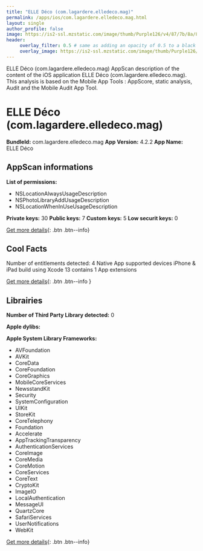 ```yaml
---
title: "ELLE Déco (com.lagardere.elledeco.mag)"
permalink: /apps/ios/com.lagardere.elledeco.mag.html
layout: single
author_profile: false
image: https://is2-ssl.mzstatic.com/image/thumb/Purple126/v4/87/7b/8a/877b8a8e-b838-5bd9-8c3b-c14967519a00/AppIcon-1x_U007emarketing-0-7-0-85-220.png/512x512bb.jpg
header: 
     overlay_filter: 0.5 # same as adding an opacity of 0.5 to a black background
     overlay_image: https://is2-ssl.mzstatic.com/image/thumb/Purple126/v4/87/7b/8a/877b8a8e-b838-5bd9-8c3b-c14967519a00/AppIcon-1x_U007emarketing-0-7-0-85-220.png/512x512bb.jpg
---
```

ELLE Déco (com.lagardere.elledeco.mag) AppScan description of the content of the iOS application ELLE Déco (com.lagardere.elledeco.mag). This analysis is based on the Mobile App Tools : AppScore, static analysis, Audit and the Mobile Audit App Tool.

# ELLE Déco (com.lagardere.elledeco.mag)

**BundleId:** com.lagardere.elledeco.mag
**App Version:** 4.2.2
**App Name:** ELLE Déco


## AppScan informations 

**List of permissions:** 
- NSLocationAlwaysUsageDescription
- NSPhotoLibraryAddUsageDescription
- NSLocationWhenInUseUsageDescription
  
  
**Private keys:** 30
**Public keys:** 7
**Custom keys:** 5
**Low securit keys:** 0
  
[Get more details](/pricing.html){: .btn .btn--info}

## Cool Facts

Number of entitlements detected: 4
Native App
supported devices iPhone & iPad
build using Xcode 13
contains 1 App extensions
  
[Get more details](/pricing.html){: .btn .btn--info }

## Librairies 
**Number of Third Party Library detected:** 0


**Apple dylibs:**


**Apple System Library Frameworks:**
- AVFoundation
- AVKit
- CoreData
- CoreFoundation
- CoreGraphics
- MobileCoreServices
- NewsstandKit
- Security
- SystemConfiguration
- UIKit
- StoreKit
- CoreTelephony
- Foundation
- Accelerate
- AppTrackingTransparency
- AuthenticationServices
- CoreImage
- CoreMedia
- CoreMotion
- CoreServices
- CoreText
- CryptoKit
- ImageIO
- LocalAuthentication
- MessageUI
- QuartzCore
- SafariServices
- UserNotifications
- WebKit


  
[Get more details](/pricing.html){: .btn .btn--info}

